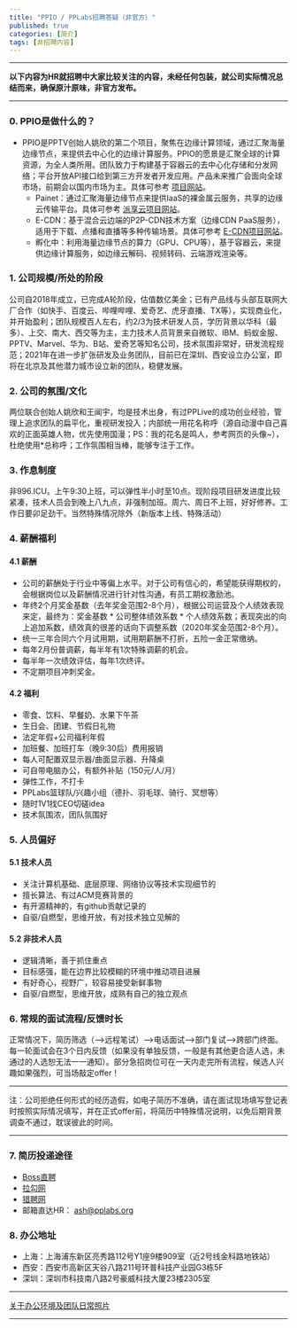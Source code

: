 ```yaml
---
title: "PPIO / PPLabs招聘答疑（非官方）"
published: true
categories: [简介]
tags: [非招聘内容]
---
```

<hr/>

**以下内容为HR就招聘中大家比较关注的内容，未经任何包装，就公司实际情况总结而来，确保原汁原味，非官方发布。**
<hr/>

### 0. PPIO是做什么的？

- PPIO是PPTV创始人姚欣的第二个项目，聚焦在边缘计算领域，通过汇聚海量边缘节点，来提供去中心化的边缘计算服务。PPIO的愿景是汇聚全球的计算资源，为全人类所用。团队致力于构建基于容器云的去中心化存储和分发网络；平台开放API接口给到第三方开发者开发应用。产品未来推广会面向全球市场，前期会以国内市场为主。具体可参考 [项目网站](https://ppio.cn/)。
  - Painet：通过汇聚海量边缘节点来提供IaaS的裸金属云服务，共享的边缘云传输平台。具体可参考 [派享云项目网站](https://www.painet.work/welcome)。
  - E-CDN：基于混合云边端的P2P-CDN技术方案（边缘CDN PaaS服务），适用于下载、点播和直播等多种传输场景。具体可参考 [E-CDN项目网站](https://ppio.cloud/zh)。
  - 孵化中：利用海量边缘节点的算力（GPU、CPU等），基于容器云，来提供边缘计算服务，如边缘云解码、视频转码、云端游戏渲染等。

### 1. 公司规模/所处的阶段

公司自2018年成立，已完成A轮阶段，估值数亿美金；已有产品线与头部互联网大厂合作（如快手、百度云、哔哩哔哩、爱奇艺、虎牙直播、TX等），实现商业化，并开始盈利；团队规模百人左右，约2/3为技术研发人员，学历背景以华科（最多）、上交、南大、西交等为主，主力技术人员背景来自微软、IBM、蚂蚁金服、PPTV、Marvel、华为、B站、爱奇艺等知名公司，技术氛围非常好，研发流程规范；2021年在进一步扩张研发及业务团队，目前已在深圳、西安设立办公室，即将在北京及其他潜力城市设立新的团队，稳健发展。

### 2. 公司的氛围/文化

两位联合创始人姚欣和王闻宇，均是技术出身，有过PPLive的成功创业经验，管理上追求团队的扁平化，重视研发投入；内部统一用花名称呼（源自动漫中自己喜欢的正面英雄人物，优先使用国漫；PS：我的花名是鸣人，参考网页的头像~），杜绝使用*总称呼；工作氛围相当棒，能够专注于工作。

### 3. 作息制度

非996.ICU。上午9:30上班，可以弹性半小时至10点。现阶段项目研发进度比较紧凑，技术人员会到晚上八九点，非强制加班。周六、周日不上班，好好修养。工作日要卯足劲干。当然特殊情况除外（新版本上线、特殊活动）

### 4. 薪酬福利
#### 4.1 薪酬
- 公司的薪酬处于行业中等偏上水平。对于公司有信心的，希望能获得期权的，会根据岗位以及薪酬情况进行针对性沟通，有员工期权激励池。
- 年终2个月奖金基数（去年奖金范围2-8个月），根据公司运营及个人绩效表现来定，最终为：奖金基数 * 公司整体绩效系数 * 个人绩效系数；表现突出的向上追加系数，绩效真的很差的话向下调整系数（2020年奖金范围2-8个月）。
- 统一三年合同六个月试用期，试用期薪酬不打折，五险一金正常缴纳。
- 每年2月份普调薪，每半年有1次特殊调薪的机会。
- 每半年一次绩效评估，每年1次终评。
- 不定期项目冲刺奖金。
#### 4.2 福利
- 零食、饮料、早餐奶、水果下午茶
- 生日会、团建、节假日礼物
- 法定年假+公司福利年假
- 加班餐、加班打车（晚9:30后）费用报销
- 每人可配置双显示器/曲面显示器、升降桌
- 可自带电脑办公，有额外补贴（150元/人/月）
- 弹性工作，不打卡
- PPLabs篮球队/兴趣小组（德扑、羽毛球、骑行、冥想等）
- 随时1V1找CEO切磋idea
- 技术氛围浓，团队氛围好

### 5. 人员偏好
#### 5.1 技术人员
  - 关注计算机基础、底层原理、网络协议等技术实现细节的
  - 擅长算法、有过ACM竞赛背景的
  - 有开源精神的，有github贡献记录的
  - 自驱/自燃型，思维开放，有对技术独立见解的
#### 5.2 非技术人员
  - 逻辑清晰，善于抓住重点
  - 目标感强，能在边界比较模糊的环境中推动项目进展
  - 有好奇心，视野广，较容易接受新鲜事物
  - 自驱/自燃型，思维开放，成熟有自己的独立观点

### 6. 常规的面试流程/反馈时长

正常情况下，简历筛选（-->远程笔试）-->电话面试-->部门复试-->跨部门终面。每一轮面试会在3个日内反馈（如果没有单独反馈，一般是有其他更合适人选，未通过的人选恕无法一一通知）。部分急招岗位可在一天内走完所有流程，候选人兴趣如果强烈，可当场敲定offer！

<hr>

注：公司拒绝任何形式的经历造假，如电子简历不准确，请在面试现场填写登记表时按照实际情况填写，并在正式offer前，将简历中特殊情况说明，以免后期背景调查不通过，耽误彼此的时间。

<hr>


### 7. 简历投递途径
- [Boss直聘](https://www.zhipin.com/gongsir/5ba2ae5248837b0d1n192Nq0FQ~~.html?ka=company-jobs)
- [拉勾网](https://www.lagou.com/gongsi/j443505.html)
- [猎聘网](https://www.liepin.com/company/9566183)
- 邮箱直达HR： ash@pplabs.org

### 8. 办公地址
 - 上海：上海浦东新区亮秀路112号Y1座9楼909室（近2号线金科路地铁站）
 - 西安：西安市高新区天谷八路211号环普科技产业园G3栋5F
 - 深圳：深圳市科技南八路2号豪威科技大厦23楼2305室

<hr>

[关于办公环境及团队日常照片](http://www.ashma.info/2019/03/02/pic-of-PPLabs/)

<hr>
